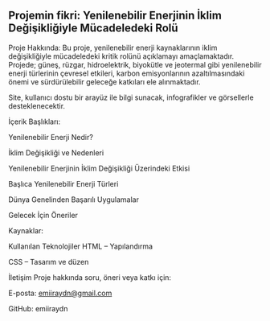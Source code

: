 ## Projemin fikri: Yenilenebilir Enerjinin İklim Değişikliğiyle Mücadeledeki Rolü

Proje Hakkında: Bu proje, yenilenebilir enerji kaynaklarının iklim değişikliğiyle mücadeledeki kritik rolünü açıklamayı amaçlamaktadır. Projede; güneş, rüzgar, hidroelektrik, biyokütle ve jeotermal gibi yenilenebilir enerji türlerinin çevresel etkileri, karbon emisyonlarının azaltılmasındaki önemi ve sürdürülebilir geleceğe katkıları ele alınmaktadır.

Site, kullanıcı dostu bir arayüz ile bilgi sunacak, infografikler ve görsellerle desteklenecektir.

İçerik Başlıkları:

Yenilenebilir Enerji Nedir?

İklim Değişikliği ve Nedenleri

Yenilenebilir Enerjinin İklim Değişikliği Üzerindeki Etkisi

Başlıca Yenilenebilir Enerji Türleri

Dünya Genelinden Başarılı Uygulamalar

Gelecek İçin Öneriler

Kaynaklar:

Kullanılan Teknolojiler
HTML – Yapılandırma

CSS – Tasarım ve düzen

İletişim
Proje hakkında soru, öneri veya katkı için:

E-posta: emiiraydn@gmail.com

GitHub: emiiraydn




















































